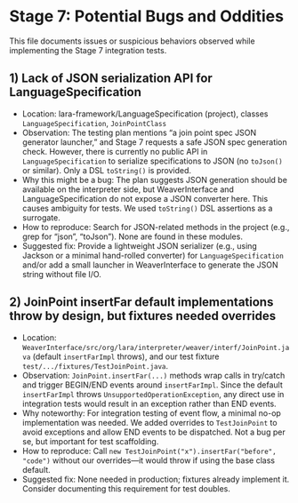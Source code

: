# Stage 7: Potential Bugs and Oddities

This file documents issues or suspicious behaviors observed while implementing the Stage 7 integration tests.

## 1) Lack of JSON serialization API for LanguageSpecification
- Location: lara-framework/LanguageSpecification (project), classes `LanguageSpecification`, `JoinPointClass`
- Observation: The testing plan mentions “a join point spec JSON generator launcher,” and Stage 7 requests a safe JSON spec generation check. However, there is currently no public API in `LanguageSpecification` to serialize specifications to JSON (no `toJson()` or similar). Only a DSL `toString()` is provided.
- Why this might be a bug: The plan suggests JSON generation should be available on the interpreter side, but WeaverInterface and LanguageSpecification do not expose a JSON converter here. This causes ambiguity for tests. We used `toString()` DSL assertions as a surrogate.
- How to reproduce: Search for JSON-related methods in the project (e.g., grep for “json”, “toJson”). None are found in these modules.
- Suggested fix: Provide a lightweight JSON serializer (e.g., using Jackson or a minimal hand-rolled converter) for `LanguageSpecification` and/or add a small launcher in WeaverInterface to generate the JSON string without file I/O.

## 2) JoinPoint insertFar default implementations throw by design, but fixtures needed overrides
- Location: `WeaverInterface/src/org/lara/interpreter/weaver/interf/JoinPoint.java` (default `insertFarImpl` throws), and our test fixture `test/.../fixtures/TestJoinPoint.java`.
- Observation: `JoinPoint.insertFar(...)` methods wrap calls in try/catch and trigger BEGIN/END events around `insertFarImpl`. Since the default `insertFarImpl` throws `UnsupportedOperationException`, any direct use in integration tests would result in an exception rather than END events.
- Why noteworthy: For integration testing of event flow, a minimal no-op implementation was needed. We added overrides to `TestJoinPoint` to avoid exceptions and allow END events to be dispatched. Not a bug per se, but important for test scaffolding.
- How to reproduce: Call `new TestJoinPoint("x").insertFar("before", "code")` without our overrides—it would throw if using the base class default.
- Suggested fix: None needed in production; fixtures already implement it. Consider documenting this requirement for test doubles.
